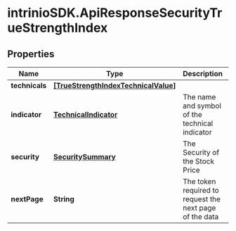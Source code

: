 # intrinioSDK.ApiResponseSecurityTrueStrengthIndex

## Properties
Name | Type | Description | Notes
------------ | ------------- | ------------- | -------------
**technicals** | [**[TrueStrengthIndexTechnicalValue]**](TrueStrengthIndexTechnicalValue.md) |  | [optional] 
**indicator** | [**TechnicalIndicator**](TechnicalIndicator.md) | The name and symbol of the technical indicator | [optional] 
**security** | [**SecuritySummary**](SecuritySummary.md) | The Security of the Stock Price | [optional] 
**nextPage** | **String** | The token required to request the next page of the data | [optional] 


